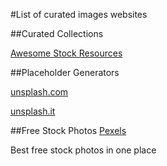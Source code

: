 #List of curated images websites

##Curated Collections

[Awesome Stock Resources](https://github.com/neutraltone/awesome-stock-resources)

##Placeholder Generators

[unsplash.com](https://source.unsplash.com/)

[unsplash.it](https://unsplash.it/)

##Free Stock Photos
[Pexels](https://www.pexels.com)

Best free stock photos in one place